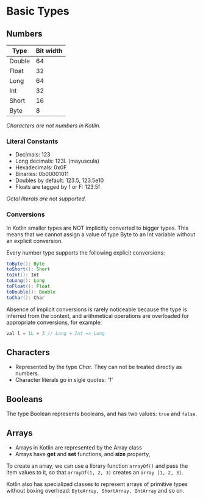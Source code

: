 # Basic Types

## Numbers

| Type   | Bit width |
|--------|-----------|
| Double |        64 |
| Float  |        32 |
| Long   |        64 |
| Int    |        32 |
| Short  |        16 |
| Byte   |         8 |

*Characters are not numbers in Kotlin.*

### Literal Constants

- Decimals: 123
- Long decimals: 123L (mayuscula)
- Hexadecimals: 0x0F
- Binaries: 0b00001011
- Doubles by default: 123.5, 123.5e10
- Floats are tagged by f or F: 123.5f

*Octal literals are not supported.*

### Conversions

In Kotlin smaller types are NOT implicitly converted to bigger types. This means that we cannot assign a value of type Byte to an Int variable without an explicit conversion.

Every number type supports the following explicit conversions:

```Java
toByte(): Byte
toShort(): Short
toInt(): Int
toLong(): Long
toFloat(): Float
toDouble(): Double
toChar(): Char
```

Absence of implicit conversions is rarely noticeable because the type is inferred from the context, and arithmetical operations are overloaded for appropriate conversions, for example:

```Java
val l = 1L + 3 // Long + Int => Long
```

## Characters

- Represented by the type *Char*. They can not be treated directly as numbers.
- Character literals go in sigle quotes: *'1'*

## Booleans

The type Boolean represents booleans, and has two values: `true` and `false`.

## Arrays

- Arrays in Kotlin are represented by the Array class
- Arrays have **get** and **set** functions, and **size** property,

To create an array, we can use a library function `arrayOf()` and pass the item values to it, so that `arrayOf(1, 2, 3)` creates an `array [1, 2, 3]`.

Kotlin also has specialized classes to represent arrays of primitive types without boxing overhead: `ByteArray, ShortArray, IntArray` and so on.